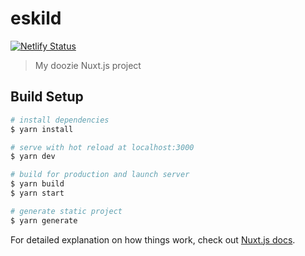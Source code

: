 # eskild

[![Netlify Status](https://api.netlify.com/api/v1/badges/62e0c307-4207-40cf-85c8-240c2eb72e90/deploy-status)](https://app.netlify.com/sites/angry-lamport-752752/deploys)

> My doozie Nuxt.js project

## Build Setup

``` bash
# install dependencies
$ yarn install

# serve with hot reload at localhost:3000
$ yarn dev

# build for production and launch server
$ yarn build
$ yarn start

# generate static project
$ yarn generate
```

For detailed explanation on how things work, check out [Nuxt.js docs](https://nuxtjs.org).
